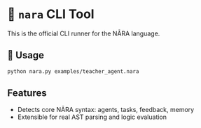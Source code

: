 # 🧠 `nara` CLI Tool

This is the official CLI runner for the NĀRA language.

## 🧪 Usage

```bash
python nara.py examples/teacher_agent.nara
```

## Features
- Detects core NĀRA syntax: agents, tasks, feedback, memory
- Extensible for real AST parsing and logic evaluation
